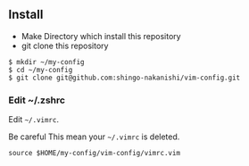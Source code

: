 ## Install

* Make Directory which install this repository
* git clone this repository

```
$ mkdir ~/my-config
$ cd ~/my-config
$ git clone git@github.com:shingo-nakanishi/vim-config.git
```

### Edit ~/.zshrc
Edit `~/.vimrc`.  

Be careful This mean your `~/.vimrc` is deleted.

```
source $HOME/my-config/vim-config/vimrc.vim
```
